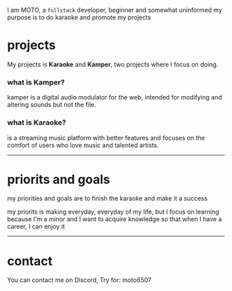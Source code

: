 I am MOTO, a `fullstack` developer, beginner and somewhat uninformed
my purpose is to do karaoke and promote my projects

# projects
My projects is **Karaoke** and **Kamper**, two projects where I focus on doing.

### what is Kamper?
kamper is a digital audio modulator for the web, intended for modifying and altering sounds but not the file.

### what is Karaoke?
is a streaming music platform with better features and focuses on the comfort of users who love music and talented artists.

-----
# priorits and goals
my priorities and goals are to finish the karaoke and make it a success

my priorits is making everyday, everyday of my life, but I focus on learning because I'm a minor and I want to acquire knowledge so that when I have a career, I can enjoy it

----
# contact
You can contact me on Discord, Try for: moto6507
